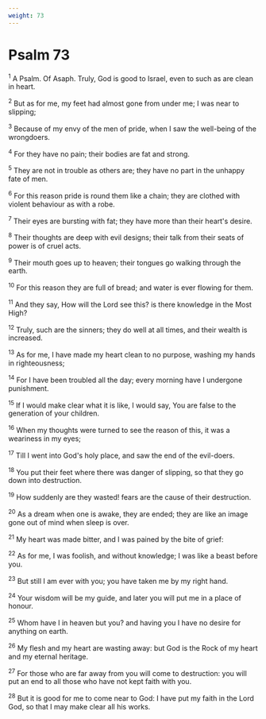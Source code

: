 ```yaml
---
weight: 73
---
```


# Psalm 73

<sup>1</sup> A Psalm. Of Asaph. Truly, God is good to Israel, even to such as are clean in heart. 

<sup>2</sup> But as for me, my feet had almost gone from under me; I was near to slipping; 

<sup>3</sup> Because of my envy of the men of pride, when I saw the well-being of the wrongdoers. 

<sup>4</sup> For they have no pain; their bodies are fat and strong. 

<sup>5</sup> They are not in trouble as others are; they have no part in the unhappy fate of men. 

<sup>6</sup> For this reason pride is round them like a chain; they are clothed with violent behaviour as with a robe. 

<sup>7</sup> Their eyes are bursting with fat; they have more than their heart's desire. 

<sup>8</sup> Their thoughts are deep with evil designs; their talk from their seats of power is of cruel acts. 

<sup>9</sup> Their mouth goes up to heaven; their tongues go walking through the earth. 

<sup>10</sup> For this reason they are full of bread; and water is ever flowing for them. 

<sup>11</sup> And they say, How will the Lord see this? is there knowledge in the Most High? 

<sup>12</sup> Truly, such are the sinners; they do well at all times, and their wealth is increased. 

<sup>13</sup> As for me, I have made my heart clean to no purpose, washing my hands in righteousness; 

<sup>14</sup> For I have been troubled all the day; every morning have I undergone punishment. 

<sup>15</sup> If I would make clear what it is like, I would say, You are false to the generation of your children. 

<sup>16</sup> When my thoughts were turned to see the reason of this, it was a weariness in my eyes; 

<sup>17</sup> Till I went into God's holy place, and saw the end of the evil-doers. 

<sup>18</sup> You put their feet where there was danger of slipping, so that they go down into destruction. 

<sup>19</sup> How suddenly are they wasted! fears are the cause of their destruction. 

<sup>20</sup> As a dream when one is awake, they are ended; they are like an image gone out of mind when sleep is over. 

<sup>21</sup> My heart was made bitter, and I was pained by the bite of grief: 

<sup>22</sup> As for me, I was foolish, and without knowledge; I was like a beast before you. 

<sup>23</sup> But still I am ever with you; you have taken me by my right hand. 

<sup>24</sup> Your wisdom will be my guide, and later you will put me in a place of honour. 

<sup>25</sup> Whom have I in heaven but you? and having you I have no desire for anything on earth. 

<sup>26</sup> My flesh and my heart are wasting away: but God is the Rock of my heart and my eternal heritage. 

<sup>27</sup> For those who are far away from you will come to destruction: you will put an end to all those who have not kept faith with you. 

<sup>28</sup> But it is good for me to come near to God: I have put my faith in the Lord God, so that I may make clear all his works. 


